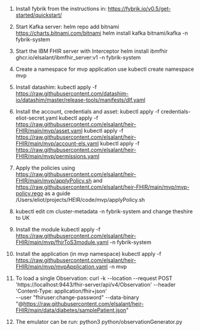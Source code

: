 1. Install fybrik from the instructions in: https://fybrik.io/v0.5/get-started/quickstart/
2. Start Kafka server:
   helm repo add bitnami https://charts.bitnami.com/bitnami
   helm install kafka bitnami/kafka -n fybrik-system
3. Start the IBM FHIR server with Interceptor
    helm install ibmfhir ghcr.io/elsalant/ibmfhir_server:v1 -n fybrik-system
4. Create a namespace for mvp application use
   kubectl create namespace mvp
5. Install datashim:
   kubectl apply -f https://raw.githubusercontent.com/datashim-io/datashim/master/release-tools/manifests/dlf.yaml
6. Install the account, credentials and asset:
   kubectl apply -f credentials-eliot-secret.yaml
   kubectl apply -f https://raw.githubusercontent.com/elsalant/heir-FHIR/main/mvp/asset.yaml
   kubectl apply -f https://raw.githubusercontent.com/elsalant/heir-FHIR/main/mvp/account-els.yaml
   kubectl apply -f https://raw.githubusercontent.com/elsalant/heir-FHIR/main/mvp/permissions.yaml
7. Apply the policies using https://raw.githubusercontent.com/elsalant/heir-FHIR/main/mvp/applyPolicy.sh and 
                            https://raw.githubusercontent.com/elsalant/heir-FHIR/main/mvp/mvp-policy.rego as a guide
   /Users/eliot/projects/HEIR/code/mvp/applyPolicy.sh
8. kubectl edit cm cluster-metadata -n fybrik-system
   and change theshire to UK
9. Install the module
   kubectl apply -f https://raw.githubusercontent.com/elsalant/heir-FHIR/main/mvp/fhirToS3module.yaml -n fybrik-system
10. Install the application (in mvp namespace)
   kubectl apply -f https://raw.githubusercontent.com/elsalant/heir-FHIR/main/mvp/mvpApplication.yaml -n mvp
11. To load a single Observation:
   curl -k --location --request POST 'https://localhost:9443/fhir-server/api/v4/Observation' --header 'Content-Type: application/fhir+json' \
--user "fhiruser:change-password" --data-binary  "@https://raw.githubusercontent.com/elsalant/heir-FHIR/main/data/diabetes/samplePatient.json"

12. The emulator can be run:
    python3 python/observationGenerator.py
